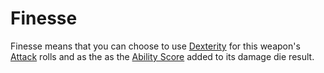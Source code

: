 # Finesse
Finesse means that you can choose to use [Dexterity](../../../../../Player%20Characters/Chosen%20Statistics/Dexterity.md) for this weapon's [Attack](../../../../../Game%20Procedures/Attack.md) rolls and as the as the [Ability Score](../../../../../Player%20Characters/Chosen%20Statistics/Ability%20Scores.md) added to its damage die result.